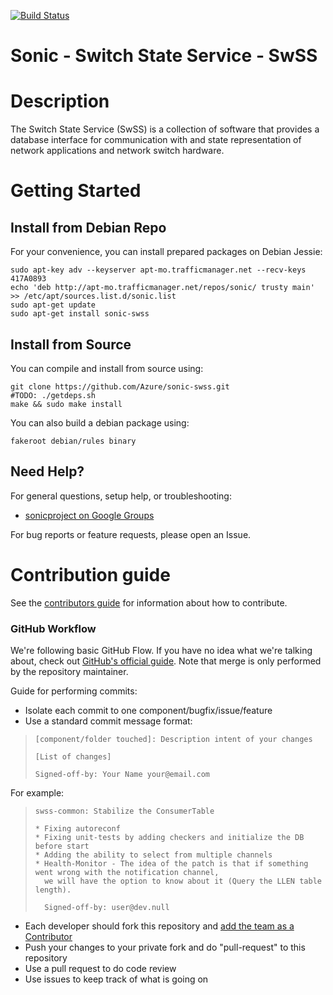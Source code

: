 [![Build Status](https://sonic-jenkins.westus.cloudapp.azure.com/buildStatus/icon?job=sonic-swss-build)](https://sonic-jenkins.westus.cloudapp.azure.com/job/sonic-swss-build)
# Sonic - Switch State Service - SwSS

# Description
The Switch State Service (SwSS) is a collection of software that provides a database interface for communication with and state representation of network applications and network switch hardware.

# Getting Started

## Install from Debian Repo

For your convenience, you can install prepared packages on Debian Jessie:

    sudo apt-key adv --keyserver apt-mo.trafficmanager.net --recv-keys 417A0893
    echo 'deb http://apt-mo.trafficmanager.net/repos/sonic/ trusty main' >> /etc/apt/sources.list.d/sonic.list
    sudo apt-get update
    sudo apt-get install sonic-swss

## Install from Source

You can compile and install from source using:

    git clone https://github.com/Azure/sonic-swss.git
    #TODO: ./getdeps.sh
    make && sudo make install

You can also build a debian package using:

    fakeroot debian/rules binary

## Need Help?

For general questions, setup help, or troubleshooting:
- [sonicproject on Google Groups](https://groups.google.com/d/forum/sonicproject)

For bug reports or feature requests, please open an Issue.

# Contribution guide

See the [contributors guide](https://github.com/Azure/SONiC/blob/gh-pages/contributing.md) for information about how to contribute.

### GitHub Workflow

We're following basic GitHub Flow. If you have no idea what we're talking about, check out [GitHub's official guide](https://guides.github.com/introduction/flow/). Note that merge is only performed by the repository maintainer.

Guide for performing commits:

* Isolate each commit to one component/bugfix/issue/feature
* Use a standard commit message format:

>     [component/folder touched]: Description intent of your changes
>
>     [List of changes]
>
> 	  Signed-off-by: Your Name your@email.com

For example:

>     swss-common: Stabilize the ConsumerTable
>
>     * Fixing autoreconf
>     * Fixing unit-tests by adding checkers and initialize the DB before start
>     * Adding the ability to select from multiple channels
>     * Health-Monitor - The idea of the patch is that if something went wrong with the notification channel,
>       we will have the option to know about it (Query the LLEN table length).
>
>       Signed-off-by: user@dev.null


* Each developer should fork this repository and [add the team as a Contributor](https://help.github.com/articles/adding-collaborators-to-a-personal-repository)
* Push your changes to your private fork and do "pull-request" to this repository
* Use a pull request to do code review
* Use issues to keep track of what is going on

